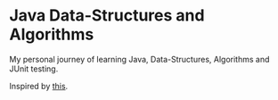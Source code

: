 # Java Data-Structures and Algorithms
My personal journey of learning Java, Data-Structures, Algorithms and JUnit testing.

Inspired by [this](https://github.com/jwasham/coding-interview-university).
